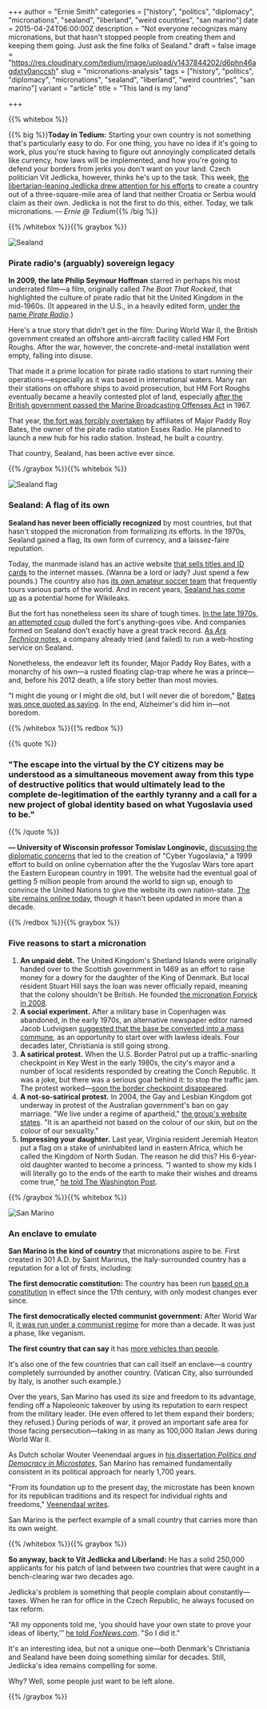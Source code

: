 +++
author = "Ernie Smith"
categories = ["history", "politics", "diplomacy", "micronations", "sealand", "liberland", "weird countries", "san marino"]
date = 2015-04-24T06:00:00Z
description = "Not everyone recognizes many micronations, but that hasn't stopped people from creating them and keeping them going. Just ask the fine folks of Sealand."
draft = false
image = "https://res.cloudinary.com/tedium/image/upload/v1437844202/d6phn46agdxty0anccsh"
slug = "micronations-analysis"
tags = ["history", "politics", "diplomacy", "micronations", "sealand", "liberland", "weird countries", "san marino"]
variant = "article"
title = "This land is my land"

+++

{{% whitebox %}}

{{% big %}}**Today in Tedium:** Starting your own country is not something that's particularly easy to do. For one thing, you have no idea if it's going to work, plus you're stuck having to figure out annoyingly complicated details like currency, how laws will be implemented, and how you're going to defend your borders from jerks you don't want on your land. Czech politician Vít Jedlicka, however, thinks he's up to the task. This week, [the libertarian-leaning Jedlicka drew attention for his efforts](http://www.foxnews.com/world/2015/04/22/birth-nation-czech-pol-claims-to-have-established-new-country-in-no-mans-land/?intcmp=latestnews) to create a country out of a three-square-mile area of land that neither Croatia or Serbia would claim as their own. Jedlicka is not the first to do this, either. Today, we talk micronations. _— Ernie @ Tedium_{{% /big %}}

{{% /whitebox %}}{{% graybox %}}

![Sealand](https://res.cloudinary.com/tedium/image/upload/v1437843686/fvdz7bvqiettxdbxfled.jpg)

### Pirate radio's (arguably) sovereign legacy

**In 2009, the late Philip Seymour Hoffman** starred in perhaps his most underrated film—a film, originally called _The Boat That Rocked_, that highlighted the culture of pirate radio that hit the United Kingdom in the mid-1960s. (It appeared in the U.S., in a heavily edited form, [under the name _Pirate Radio_](http://amzn.to/1d6wjby).)

Here's a true story that didn't get in the film: During World War II, the British government created an offshore anti-aircraft facility called HM Fort Roughs. After the war, however, the concrete-and-metal installation went empty, falling into disuse.

That made it a prime location for pirate radio stations to start running their operations—especially as it was based in international waters. Many ran their stations on offshore ships to avoid prosecution, but HM Fort Roughs eventually became a heavily contested plot of land, especially [after the British government passed the Marine Broadcasting Offenses Act](http://www.slate.com/content/slate/blogs/browbeat/2009/11/13/the_true_considerably_less_rocking_story_behind_pirate_radio.html) in 1967.

That year, [the fort was forcibly overtaken](http://www.theguardian.com/uk/2012/oct/12/major-roy-bates) by affiliates of Major Paddy Roy Bates, the owner of the pirate radio station Essex Radio. He planned to launch a new hub for his radio station. Instead, he built a country.

That country, Sealand, has been active ever since.

{{% /graybox %}}{{% whitebox %}}

![Sealand flag](https://res.cloudinary.com/tedium/image/upload/v1437843714/pszw9qkih7sbqy2oaavo.jpg)

### Sealand: A flag of its own

**Sealand has never been officially recognized** by most countries, but that hasn't stopped the micronation from formalizing its efforts. In the 1970s, Sealand gained a flag, its own form of currency, and a laissez-faire reputation.

Today, the manmade island has an active website [that sells titles and ID cards](http://www.sealandgov.org/title-pack) to the internet masses. (Wanna be a lord or lady? Just spend a few pounds.) The country also has [its own amateur soccer team](https://www.facebook.com/SealandFA) that frequently tours various parts of the world. And in recent years, [Sealand has come up](http://www.foxnews.com/tech/2012/01/31/exclusive-wikileaks-to-move-servers-offshore-sources-say/) as a potential home for Wikileaks.

But the fort has nonetheless seen its share of tough times. [In the late 1970s, an attempted coup](https://www.youtube.com/watch?v=JgvxgYy10S4) dulled the fort's anything-goes vibe. And companies formed on Sealand don't exactly have a great track record. [As _Ars Technica_ notes](http://arstechnica.com/tech-policy/2012/03/sealand-and-havenco/), a company already tried (and failed) to run a web-hosting service on Sealand.

Nonetheless, the endeavor left its founder, Major Paddy Roy Bates, with a monarchy of his own—a rusted floating clap-trap where he was a prince—and, before his 2012 death, a life story better than most movies.

"I might die young or I might die old, but I will never die of boredom," [Bates was once quoted as saying](http://www.biography.com/people/roy-bates-21241585). In the end, Alzheimer's did him in—not boredom.

{{% /whitebox %}}{{% redbox %}}

{{% quote %}}
### "The escape into the virtual by the CY citizens may be understood as a simultaneous movement away from this type of destructive politics that would ultimately lead to the complete de-legitimation of the earthly tyranny and a call for a new project of global identity based on what Yugoslavia used to be."
{{% /quote %}}

**— University of Wisconsin professor Tomislav Longinovic,** [discussing the diplomatic concerns](http://www.academia.edu/1013576/Internet_Nation_The_Case_of_CyberYugoslavia) that led to the creation of "Cyber Yugoslavia," a 1999 effort to build on online cybernation after the the Yugoslav Wars tore apart the Eastern European country in 1991. The website had the eventual goal of getting 5 million people from around the world to sign up, enough to convince the United Nations to give the website its own nation-state. [The site remains online today](http://www.juga.com/), though it hasn't been updated in more than a decade.

{{% /redbox %}}{{% graybox %}}

### Five reasons to start a micronation

1. **An unpaid debt.** The United Kingdom's Shetland Islands were originally handed over to the Scottish government in 1469 as an effort to raise money for a dowry for the daughter of the King of Denmark. But local resident Stuart Hill says the loan was never officially repaid, meaning that the colony shouldn't be British. He founded [the micronation Forvick in 2008](http://www.forvik.com/).
2. **A social experiment.** After a military base in Copenhagen was abandoned, in the early 1970s, an alternative newspaper editor named Jacob Ludvigsen [suggested that the base be converted into a mass commune](http://www.christiania.info/16101/16122.html), as an opportunity to start over with lawless ideals. Four decades later, Christiania is still going strong.
3. **A satirical protest.** When the U.S. Border Patrol put up a traffic-snarling checkpoint in Key West in the early 1980s, the city's mayor and a number of local residents responded by creating the Conch Republic. It was a joke, but there was a serious goal behind it: to stop the traffic jam. The protest worked—[soon the border checkpoint disappeared](http://www.conchrepublic.com/republic_position.htm).
4. **A not-so-satirical protest.** In 2004, the Gay and Lesbian Kingdom got underway in protest of the Australian government's ban on gay marriage. "We live under a regime of apartheid," [the group's website states](http://gaykingdom.info/aboutus.htm). "It is an apartheid not based on the colour of our skin, but on the colour of our sexuality."
5. **Impressing your daughter.** Last year, Virginia resident Jeremiah Heaton put a flag on a stake of uninhabited land in eastern Africa, which he called the Kingdom of North Sudan. The reason he did this? His 6-year-old daughter wanted to become a princess. “I wanted to show my kids I will literally go to the ends of the earth to make their wishes and dreams come true,” [he told The Washington Post](http://www.washingtonpost.com/local/va-man-plants-flag-claims-african-country-calling-it-kingdom-of-north-sudan/2014/07/12/abfbcef2-09fc-11e4-8a6a-19355c7e870a_story.html).

{{% /graybox %}}{{% whitebox %}}

![San Marino](https://res.cloudinary.com/tedium/image/upload/v1437843953/x9jybdbztdqgcvixmoze.jpg)

### An enclave to emulate

**San Marino is the kind of country** that micronations aspire to be. First created in 301 A.D. by Saint Marinus, the Italy-surrounded country has a reputation for a lot of firsts, including:

**The first democratic constitution:** The country has been run [based on a constitution](http://unpan1.un.org/intradoc/groups/public/documents/un-dpadm/unpan040713~1.pdf) in effect since the 17th century, with only modest changes ever since.

**The first democratically elected communist government:** After World War II, [it was run under a communist regime](https://books.google.com/books?id=oEtRBAAAQBAJ&pg=PA32&lpg=PA32&dq=first+democratically+elected+communist+government+%22san+marino%22&source=bl&ots=Sa9k7gCRsh&sig=Rn_fD4AltMjcfgB3jsMiek71OQg&hl=en&sa=X&ei=FFo5VZfwD8mqgwSXwoCgBw&ved=0CEMQ6AEwBQ#v=onepage&q=first%20democratically%20elected%20communist%20government%20%22san%20marino%22&f=false) for more than a decade. It was just a phase, like veganism.

**The first country that can say** it has [more vehicles than people](http://www.theglobaleconomy.com/San-Marino/Vehicles_per_1000_people/).

It's also one of the few countries that can call itself an enclave—a country completely surrounded by another country. (Vatican City, also surrounded by Italy, is another such example.)

Over the years, San Marino has used its size and freedom to its advantage, fending off a Napoleonic takeover by using its reputation to earn respect from the military leader. (He even offered to let them expand their borders; they refused.) During periods of war, it proved an important safe area for those facing persecution—taking in as many as 100,000 Italian Jews during World War II.

As Dutch scholar Wouter Veenendaal argues in [his dissertation _Politics and Democracy in Microstates_](https://openaccess.leidenuniv.nl/handle/1887/20735), San Marino has remained fundamentally consistent in its political approach for nearly 1,700 years.

"From its foundation up to the present day, the microstate has been known for its republican traditions and its respect for individual rights and freedoms," [Veenendaal writes](https://openaccess.leidenuniv.nl/bitstream/handle/1887/20735/05.pdf?sequence=5).

San Marino is the perfect example of a small country that carries more than its own weight.

{{% /whitebox %}}{{% graybox %}}

**So anyway, back to Vít Jedlicka and Liberland:** He has a solid 250,000 applicants for his patch of land between two countries that were caught in a bench-clearing war two decades ago.

Jedlicka's problem is something that people complain about constantly—taxes. When he ran for office in the Czech Republic, he always focused on tax reform.

“All my opponents told me, ‘you should have your own state to prove your ideas of liberty,’” [he told _FoxNews.com_](http://www.foxnews.com/world/2015/04/22/birth-nation-czech-pol-claims-to-have-established-new-country-in-no-mans-land/?intcmp=latestnews). "So I did it.”

It's an interesting idea, but not a unique one—both Denmark's Christiania and Sealand have been doing something similar for decades. Still, Jedlicka's idea remains compelling for some.  
  
Why? Well, some people just want to be left alone.

{{% /graybox %}}